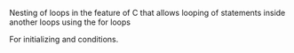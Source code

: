 Nesting of loops in the feature of C that allows looping of statements inside another loops using the for loops

For initializing and conditions.